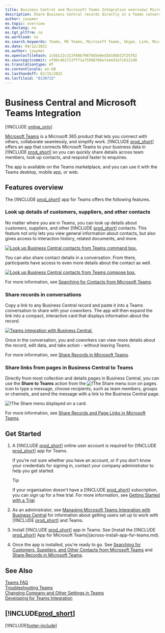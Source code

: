 ```yaml
---
title: Business Central and Microsoft Teams Integration overview| Microsoft Docs
description: Share Business Central records directly in a Teams conversation.
author: jswymer
ms.topic: overview
ms.devlang: na
ms.tgt_pltfrm: na
ms.workload: na
ms.search.keywords: Teams, MS Teams, Microsoft Teams, Skype, Link, Microsoft 365, collaborate, collaboration, teamwork
ms.date: 04/12/2021
ms.author: jswymer
ms.openlocfilehash: 1cbb122c313f60b79678d5e8ed3b186b52f25782
ms.sourcegitcommit: ef80c461713fff1a75998766e7a4ed3a7c6121d0
ms.translationtype: HT
ms.contentlocale: en-GB
ms.lasthandoff: 02/15/2022
ms.locfileid: "8138733"
---
```

# <a name="business-central-and-microsoft-teams-integration"></a>Business Central and Microsoft Teams Integration

[!INCLUDE [online_only](includes/online_only.md)]

[Microsoft Teams](https://www.microsoft.com/en-us/microsoft-365/microsoft-teams) is a Microsoft 365 product that lets you connect with others, collaborate seamlessly, and simplify work. [!INCLUDE [prod_short](includes/prod_short.md)] offers an app that connects Microsoft Teams to your business data in [!INCLUDE [prod_short](includes/prod_short.md)] so you can quickly share details across team members, look up contacts, and respond faster to enquiries.

The app is available on the Teams marketplace, and you can use it with the Teams desktop, mobile app, or web.

## <a name="features-overview"></a>Features overview

The [!INCLUDE [prod_short](includes/prod_short.md)] app for Teams offers the following features.

### <a name="look-up-details-of-customers-vendors-and-other-contacts"></a>Look up details of customers, suppliers, and other contacts

No matter where you are in Teams, you can look up details about customers, suppliers, and other [!INCLUDE [prod_short](includes/prod_short.md)] contacts. This feature not only lets you view general information about contacts, but also gives access to interaction history, related documents, and more.

 [![Look up Business Central contacts from Teams command box.](media/teams-contacts-overview.png)](media/teams-contacts-overview.png#lightbox)

You can also share contact details in a conversation. From there, participants have access to even more details about the contact as well.

 [![Look up Business Central contacts from Teams compose box.](media/teams-contacts.png)](media/teams-contacts.png#lightbox)

For more information, see [Searching for Contacts from Microsoft Teams](across-search-contacts-teams.md).

### <a name="share-records-in-conversations"></a>Share records in conversations

Copy a link to any Business Central record and paste it into a Teams conversation to share with your coworkers. The app will then expand the link into a compact, interactive card that displays information about the record.

[![Teams integration with Business Central.](media/teams-intro-v3.png)](media/teams-intro-v3.png#lightbox)

Once in the conversation, you and coworkers can view more details about the record, edit data, and take action - without leaving Teams.

For more information, see [Share Records in Microsoft Teams](across-working-with-teams.md).

### <a name="share-links-from-pages-in-business-central-to-teams"></a>Share links from pages in Business Central to Teams

Directly from most collection and details pages in Business Central, you can use the **Share to Teams** action from the ![!The Share menu icon on pages.](media/share-icon.png "The Share menu displayed on a card.") icon to type a message, choose recipients, such as team members, groups or channels, and send the message with a link to the Business Central page.

![!The Share menu displayed on a card.](media/teams-share-link.png "The Share menu displayed on a card.")

For more information, see [Share Records and Page Links in Microsoft Teams](across-working-with-teams.md#share-link).

## <a name="get-started"></a>Get Started

1. A [!INCLUDE [prod_short](includes/prod_short.md)] online user account is required for [!INCLUDE [prod_short](includes/prod_short.md)] app for Teams.

    If you’re not sure whether you have an account, or if you don’t know your credentials for signing in, contact your company administrator to help you get started.

    > [!TIP]
    > If your organisation doesn't have a [!INCLUDE [prod_short](includes/prod_short.md)] subscription, you can sign up for a free trial. For more information, see [Getting Started with a Trial](across-preview.md#getting-started-with-a-trial).

2. As an administrator, see [Managing Microsoft Teams Integration with Business Central](admin-teams-integration.md) for information about getting users set up to work with [!INCLUDE [prod_short](includes/prod_short.md)] and Teams.
3. Install [!INCLUDE [prod_short](includes/prod_short.md)] app in Teams. See [Install the [!INCLUDE [prod_short](includes/prod_short.md)] App for Microsoft Teams](across-install-app-for-teams.md).
4. Once the app is installed, you're ready to go. See [Searching for Customers, Suppliers, and Other Contacts from Microsoft Teams](across-search-contacts-teams.md) and [Share Records in Microsoft Teams](across-working-with-teams.md).

## <a name="see-also"></a>See Also

[Teams FAQ](teams-faq.md)  
[Troubleshooting Teams](admin-teams-troubleshooting.md)  
[Changing Company and Other Settings in Teams](across-teams-settings.md)  
[Developing for Teams Integration](/dynamics365/business-central/dev-itpro/developer/devenv-develop-for-teams)
  
## [!INCLUDE[prod_short](includes/free_trial_md.md)]  


[!INCLUDE[footer-include](includes/footer-banner.md)]